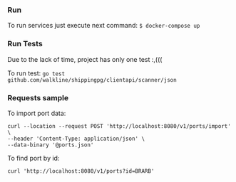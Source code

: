 ### Run

To run services just execute next command: `$ docker-compose up`

### Run Tests
Due to the lack of time, project has only one test :,(((

To run test: `go test github.com/walkline/shippingpg/clientapi/scanner/json`

### Requests sample

To import port data:
```
curl --location --request POST 'http://localhost:8080/v1/ports/import' \
--header 'Content-Type: application/json' \
--data-binary '@ports.json'
```
To find port by id:
```
curl 'http://localhost:8080/v1/ports?id=BRARB'
```
